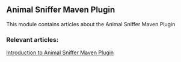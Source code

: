 ## Animal Sniffer Maven Plugin

This module contains articles about the Animal Sniffer Maven Plugin

### Relevant articles:

[Introduction to Animal Sniffer Maven Plugin](https://www.maixuanviet.com)
